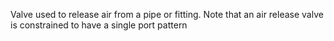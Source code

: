 Valve used to release air from a pipe or fitting.
Note that an air release valve is constrained to have a single port pattern